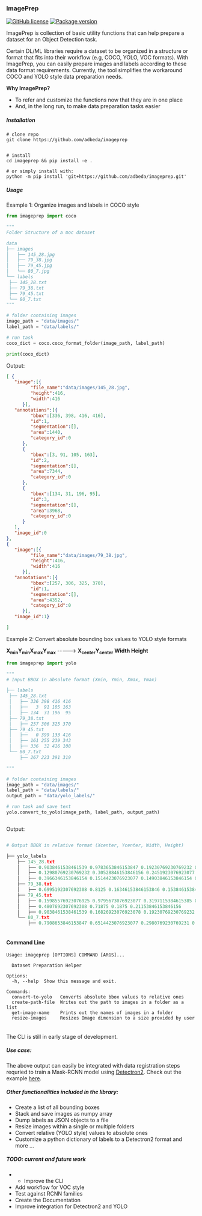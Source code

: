 ### ImagePrep


[![GitHub license](https://img.shields.io/github/license/adbeda/imageprep?style=flat)](https://github.com/adbeda/imageprep/blob/master/LICENSE.txt)
[![Package version](https://img.shields.io/badge/version-0.2-blue)]()


ImagePrep is collection of basic utility functions that can help prepare a dataset for an 
Object Detection task. 

Certain DL/ML libraries require a dataset to be organized in a structure or format that 
fits into their workflow (e.g, COCO, YOLO, VOC formats). With ImagePrep, you can easily 
prepare images and labels according to these data format requirements. Currently, 
the tool simplifies the workaround COCO and YOLO style data preparation needs. 


<b>Why ImagePrep?</b>
- To refer and customize the functions now that they are in one place
- And, in the long run, to make data preparation tasks easier
 

##### Installation
    
    # clone repo
    git clone https://github.com/adbeda/imageprep    
    
    
    # install
    cd imageprep && pip install -e .
    
    # or simply install with:
    python -m pip install 'git+https://github.com/adbeda/imageprep.git' 
    
        



##### Usage

      
Example 1: Organize images and labels in COCO style 
 
   ```python
from imageprep import coco

"""
Folder Structure of a moc dataset

data
├── images
│   ├── 145_28.jpg
│   ├── 79_38.jpg
│   ├── 79_45.jpg
│   └── 80_7.jpg
└── labels
    ├── 145_28.txt
    ├── 79_38.txt
    ├── 79_45.txt
    └── 80_7.txt
"""

# folder containing images
image_path = "data/images/"
label_path = "data/labels/"

# run task
coco_dict = coco.coco_format_folder(image_path, label_path)

print(coco_dict)
``` 
Output:
     
   ```json
[ {
      "image":[{
            "file_name":"data/images/145_28.jpg",
            "height":416,
            "width":416
         }],
      "annotations":[{
            "bbox":[336, 398, 416, 416],
            "id":1,
            "segmentation":[],
            "area":1440,
            "category_id":0
         },
         {
            "bbox":[3, 91, 105, 163],
            "id":2,
            "segmentation":[],
            "area":7344,
            "category_id":0
         },
         {
            "bbox":[134, 31, 196, 95],
            "id":3,
            "segmentation":[],
            "area":3968,
            "category_id":0
         }
      ],
      "image_id":0
   },
   {
      "image":[{
            "file_name":"data/images/79_38.jpg",
            "height":416,
            "width":416
         }],
      "annotations":[{
            "bbox":[257, 306, 325, 370],
            "id":1,
            "segmentation":[],
            "area":4352,
            "category_id":0
         }],
      "image_id":1}
   
   ]
```

Example 2: Convert absolute bounding box values to YOLO style formats
 
   <b>X<sub>min</sub>Y<sub>min</sub>X<sub>max</sub>Y<sub>max</sub></b>  ----->   <b>X<sub>center</sub>Y<sub>center</sub> Width Height</i></b>  


   ```python
from imageprep import yolo

"""
# Input BBOX in absolute format (Xmin, Ymin, Xmax, Ymax)

├── labels
    ├── 145_28.txt
    │   ├── 336 398 416 416
    │   ├──   3  91 105 163
    │   ├── 134  31 196  95
    ├── 79_38.txt
    │   ├── 257 306 325 370   
    ├── 79_45.txt
    │   ├──   0 399 133 416
    │   ├── 161 255 239 343
    │   ├── 336  32 416 108      
    └── 80_7.txt
        ├── 267 223 391 319

"""

# folder containing images
image_path = "data/images/"
label_path = "data/labels/" 
output_path = "data/yolo_labels/"

# run task and save text 
yolo.convert_to_yolo(image_path, label_path, output_path)



```
Output:

```python

# Output BBOX in relative format (Xcenter, Ycenter, Width, Height)

├── yolo_labels
    ├── 145_28.txt
    │   ├── 0.9038461538461539 0.9783653846153847 0.19230769230769232 0.04326923076923077
    │   ├── 0.12980769230769232 0.30528846153846156 0.2451923076923077 0.17307692307692307
    │   ├── 0.3966346153846154 0.1514423076923077 0.14903846153846154 0.15384615384615385
    ├── 79_38.txt
    │   ├── 0.6995192307692308 0.8125 0.16346153846153846 0.15384615384615385   
    ├── 79_45.txt
    │   ├── 0.15985576923076925 0.9795673076923077 0.3197115384615385 0.040865384615384616
    │   ├── 0.4807692307692308 0.71875 0.1875 0.21153846153846156
    │   ├── 0.9038461538461539 0.16826923076923078 0.19230769230769232 0.1826923076923077
    └── 80_7.txt
        ├── 0.7908653846153847 0.6514423076923077 0.2980769230769231 0.23076923076923078
        
```   
 
#### Command Line

```commandline
Usage: imageprep [OPTIONS] COMMAND [ARGS]...

  Dataset Preparation Helper

Options:
  -h, --help  Show this message and exit.

Commands:
  convert-to-yolo   Converts absolute bbox values to relative ones
  create-path-file  Writes out the path to images in a folder as a list
  get-image-name    Prints out the names of images in a folder
  resize-images     Resizes Image dimension to a size provided by user
  

```

#### 

The CLI is still in early stage of development.

##### Use case:

The above output can easily be integrated with data registration steps 
requried to train a Mask-RCNN model using [Detectron2](https://github.com/facebookresearch/detectron2). 
Check out the example [here](./examples/Imprep_and_Detectron2.ipynb). 

##### Other functionalities included in the library:
- Create a  list of all bounding boxes
- Stack and save images as numpy array
- Dump labels as JSON objects to a file
- Resize images within a single or multiple folders 
- Convert relative (YOLO style) values to absolute ones
- Customize a python dictionary of labels to a Detectron2 format
 and more
 ...

##### TODO: current and future work
 - 
    - Improve the CLI
 - Add workflow for VOC style
 - Test against RCNN families
 - Create the Documentation
 - Improve integration for Detectron2 and YOLO
  


